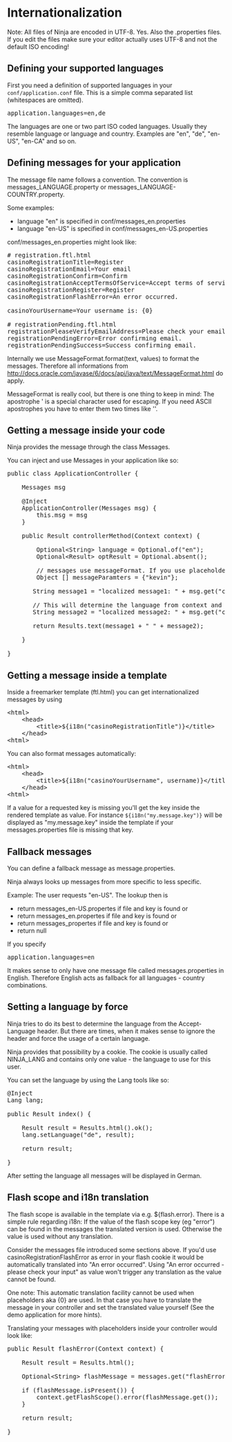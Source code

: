 Internationalization
====================

Note: All files of Ninja are encoded in UTF-8. Yes. Also the .properties files.
If you edit the files make sure your editor actually uses UTF-8 and not the default
ISO encoding!


Defining your supported languages
----------------------------------

First you need a definition of supported languages in your <code>conf/application.conf</code> file.
This is a simple comma separated list (whitespaces are omitted).

<pre class="prettyprint">
application.languages=en,de
</pre>

The languages are one or two part ISO coded languages. Usually they resemble language or language and country.
Examples are "en", "de", "en-US", "en-CA" and so on.


Defining messages for your application
------------------------------------

The message file name follows a convention. 
The convention is messages_LANGUAGE.property or messages_LANGUAGE-COUNTRY.property.

Some examples:

 * language "en" is specified in conf/messages_en.properties
 * language "en-US" is specified in conf/messages_en-US.properties
 
 
conf/messages_en.properties might look like:

<pre class="prettyprint">
# registration.ftl.html
casinoRegistrationTitle=Register
casinoRegistrationEmail=Your email
casinoRegistrationConfirm=Confirm
casinoRegistrationAcceptTermsOfService=Accept terms of service          
casinoRegistrationRegister=Register
casinoRegistrationFlashError=An error occurred.

casinoYourUsername=Your username is: {0}

# registrationPending.ftl.html
registrationPleaseVerifyEmailAddress=Please check your email inbox to verify your account.
registrationPendingError=Error confirming email.
registrationPendingSuccess=Success confirming email.  
</pre>


Internally we use MessageFormat.format(text, values) to format the messages. Therefore 
all informations from http://docs.oracle.com/javase/6/docs/api/java/text/MessageFormat.html do apply.

<div class="alert alert-info">
MessageFormat is really cool, but there is one thing to keep in mind:
The apostrophe ' is a special character used for escaping. If you need ASCII apostrophes
you have to enter them two times like ''.
</div>


Getting a message inside your code
----------------------------------

Ninja provides the message through the class Messages.

You can inject and use Messages in your application like so:

<pre class="prettyprint">
public class ApplicationController {

    Messages msg

    @Inject
    ApplicationController(Messages msg) {
        this.msg = msg
    }

    public Result controllerMethod(Context context) {

        Optional&lt;String&gt; language = Optional.of(&quot;en&quot;);
        Optional&lt;Result&gt; optResult = Optional.absent();

        // messages use messageFormat. If you use placeholders, messages can format them for you.
        Object [] messageParamters = {&quot;kevin&quot;};

       String message1 = &quot;localized message1: &quot; + msg.get(&quot;casinoRegistrationTitle&quot;, language);

       // This will determine the language from context and result:
       String message2 = &quot;localized message2: &quot; + msg.get(&quot;casinoYourUsername&quot;, context, optResult, messageParamters);

       return Results.text(message1 + &quot; &quot; + message2);

    }

}
</pre>

Getting a message inside a template
-----------------------------------

Inside a freemarker template (ftl.html) you can get internationalized messages by using

<pre class="prettyprint">
&lt;html&gt;
    &lt;head&gt;
        &lt;title&gt;${i18n(&quot;casinoRegistrationTitle&quot;)}&lt;/title&gt;
    &lt;/head&gt;
&lt;html&gt;
</pre>

You can also format messages automatically:

<pre class="prettyprint">
&lt;html&gt;
    &lt;head&gt;
        &lt;title&gt;${i18n(&quot;casinoYourUsername&quot;, username)}&lt;/title&gt;
    &lt;/head&gt;
&lt;html&gt;
</pre>


<div class="alert alert-info">
If a value for a requested key is missing you'll get the key inside the rendered
template as value. For instance <code>${i18n(&quot;my.message.key&quot;)}</code>
will be displayed as "my.message.key" inside the template if your messages.properties
file is missing that key.
</div>


Fallback messages
-----------------

You can define a fallback message as message.properties.

Ninja always looks up messages from more specific to less specific.

Example: The user requests "en-US". The lookup then is
 
 * return messages_en-US.propertes if file and key is found or
 * return messages_en.propertes if file and key is found or
 * return messages_propertes if file and key is found or
 * return null
 
If you specify

<pre class="prettyprint">
application.languages=en
</pre>

It makes sense to only have one message file called messages.properties in English. Therefore
English acts as fallback for all languages - country combinations.



Setting a language by force
---------------------------

Ninja tries to do its best to determine the language from the Accept-Language header.
But there are times, when it makes sense to ignore the header and force the
usage of a certain language.

Ninja provides that possibility by a cookie. The cookie is usually called
NINJA_LANG and contains only one value - the language to use for this user.

You can set the language by using the Lang tools like so:

<pre class="prettyprint">
@Inject
Lang lang;

public Result index() {

    Result result = Results.html().ok();
    lang.setLanguage("de", result);

    return result;

}
</pre>

After setting the language all messages will be displayed in German.



Flash scope and i18n translation
--------------------------------

The flash scope is available in the template via e.g. ${flash.error}. There is a simple rule regarding i18n:
If the value of the flash scope key (eg "error") can be found in the messages the translated version is used.
Otherwise the value is used without any translation.

Consider the messages file introduced some sections above. If you'd use casinoRegistrationFlashError 
as error in your flash cookie it would be automatically translated into "An error occurred".
Using "An error occurred - please check your input" as value won't trigger any translation as the value cannot
be found.

One note: This automatic translation facility cannot be used when placeholders aka {0} are used. In that
case you have to translate the message in your controller and set the translated value yourself (See the demo application
for more hints).

Translating your messages with placeholders inside your controller would look like:

<pre class="prettyprint">
public Result flashError(Context context) {

    Result result = Results.html();

    Optional&lt;String&gt; flashMessage = messages.get(&quot;flashError&quot;, context, Optional.of(result), &quot;PLACEHOLDER&quot;);

    if (flashMessage.isPresent()) {
        context.getFlashScope().error(flashMessage.get());
    }

    return result;

}
</pre>



